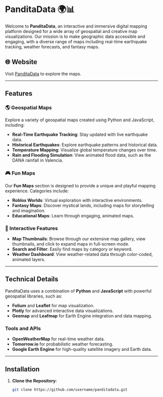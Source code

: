 # PanditaData 🌍📊

Welcome to **PanditaData**, an interactive and immersive digital mapping platform designed for a wide array of geospatial and creative map visualizations. Our mission is to make geographic data accessible and engaging, with a diverse range of maps including real-time earthquake tracking, weather forecasts, and fantasy maps.

## 🌐 Website
Visit [PanditaData](https://panditadata.com) to explore the maps.

---

## Features

### 🌎 Geospatial Maps
Explore a variety of geospatial maps created using Python and JavaScript, including:
- **Real-Time Earthquake Tracking**: Stay updated with live earthquake data.
- **Historical Earthquakes**: Explore earthquake patterns and historical data.
- **Temperature Mapping**: Visualize global temperature changes over time.
- **Rain and Flooding Simulation**: View animated flood data, such as the DANA rainfall in Valencia.

### 🎮 Fun Maps
Our **Fun Maps** section is designed to provide a unique and playful mapping experience. Categories include:
- **Roblox Worlds**: Virtual exploration with interactive environments.
- **Fantasy Maps**: Discover mystical lands, including maps for storytelling and imagination.
- **Educational Maps**: Learn through engaging, animated maps.
  
### 🌌 Interactive Features
- **Map Thumbnails**: Browse through our extensive map gallery, view thumbnails, and click to expand maps in full-screen mode.
- **Search and Filter**: Easily find maps by category or keyword.
- **Weather Dashboard**: View weather-related data through color-coded, animated layers.

---

## Technical Details

PanditaData uses a combination of **Python** and **JavaScript** with powerful geospatial libraries, such as:
- **Folium** and **Leaflet** for map visualization.
- **Plotly** for advanced interactive data visualizations.
- **Geemap** and **Leafmap** for Earth Engine integration and data mapping.

### Tools and APIs
- **OpenWeatherMap** for real-time weather data.
- **Tomorrow.io** for probabilistic weather forecasting.
- **Google Earth Engine** for high-quality satellite imagery and Earth data.

---

## Installation

1. **Clone the Repository**:
   ```bash
   git clone https://github.com/username/panditadata.git

